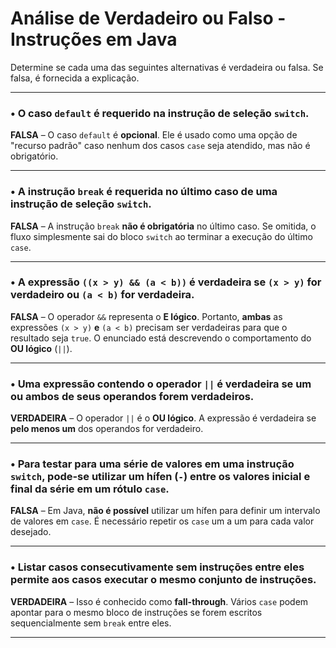 
# Análise de Verdadeiro ou Falso - Instruções em Java

Determine se cada uma das seguintes alternativas é verdadeira ou falsa. Se falsa, é fornecida a explicação.

---

### • O caso `default` é requerido na instrução de seleção `switch`.

**FALSA** – O caso `default` é **opcional**. Ele é usado como uma opção de "recurso padrão" caso nenhum dos casos `case` seja atendido, mas não é obrigatório.

---

### • A instrução `break` é requerida no último caso de uma instrução de seleção `switch`.

**FALSA** – A instrução `break` **não é obrigatória** no último caso. Se omitida, o fluxo simplesmente sai do bloco `switch` ao terminar a execução do último `case`.

---

### • A expressão `((x > y) && (a < b))` é verdadeira se `(x > y)` for verdadeiro ou `(a < b)` for verdadeira.

**FALSA** – O operador `&&` representa o **E lógico**. Portanto, **ambas** as expressões `(x > y)` **e** `(a < b)` precisam ser verdadeiras para que o resultado seja `true`. O enunciado está descrevendo o comportamento do **OU lógico** (`||`).

---

### • Uma expressão contendo o operador `||` é verdadeira se um ou ambos de seus operandos forem verdadeiros.

**VERDADEIRA** – O operador `||` é o **OU lógico**. A expressão é verdadeira se **pelo menos um** dos operandos for verdadeiro.

---

### • Para testar para uma série de valores em uma instrução `switch`, pode-se utilizar um hífen (`-`) entre os valores inicial e final da série em um rótulo `case`.

**FALSA** – Em Java, **não é possível** utilizar um hífen para definir um intervalo de valores em `case`. É necessário repetir os `case` um a um para cada valor desejado.

---

### • Listar casos consecutivamente sem instruções entre eles permite aos casos executar o mesmo conjunto de instruções.

**VERDADEIRA** – Isso é conhecido como **fall-through**. Vários `case` podem apontar para o mesmo bloco de instruções se forem escritos sequencialmente sem `break` entre eles.

---
